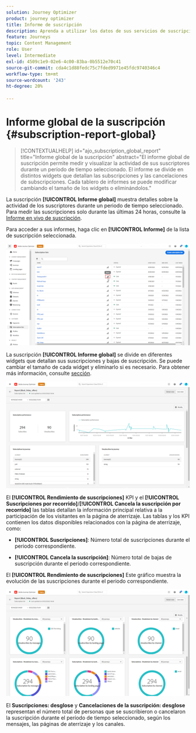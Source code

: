 ```yaml
---
solution: Journey Optimizer
product: journey optimizer
title: Informe de suscripción
description: Aprenda a utilizar los datos de sus servicios de suscripción con el informe global de suscripción
feature: Journeys
topic: Content Management
role: User
level: Intermediate
exl-id: 4509c1e9-02e6-4c00-83ba-0b5512e70c41
source-git-commit: cda4c1d88fedc75c7fded9971e45fdc9740346c4
workflow-type: tm+mt
source-wordcount: '243'
ht-degree: 20%

---
```


# Informe global de la suscripción {#subscription-report-global}

>[!CONTEXTUALHELP]
>id="ajo_subscription_global_report"
>title="Informe global de la suscripción"
>abstract="El informe global de suscripción permite medir y visualizar la actividad de sus suscriptores durante un período de tiempo seleccionado. El informe se divide en distintos widgets que detallan las subscripciones y las cancelaciones de subscripciones. Cada tablero de informes se puede modificar cambiando el tamaño de los widgets o eliminándolos."

La suscripción **[!UICONTROL Informe global]** muestra detalles sobre la actividad de los suscriptores durante un periodo de tiempo seleccionado. Para medir las suscripciones solo durante las últimas 24 horas, consulte la [Informe en vivo de suscripción](subscription-report-live.md).

Para acceder a sus informes, haga clic en **[!UICONTROL Informe]** de la lista de suscripción seleccionada.

![](assets/subscription_report_7.png)

La suscripción **[!UICONTROL Informe global]** se divide en diferentes widgets que detallan sus suscripciones y bajas de suscripción. Se puede cambiar el tamaño de cada widget y eliminarlo si es necesario. Para obtener más información, consulte [sección](global-report.md).

![](assets/subscription_report_1.png)

El **[!UICONTROL Rendimiento de suscripciones]** KPI y el **[!UICONTROL Suscripciones por recorrido]**/**[!UICONTROL Cancela la suscripción por recorrido]** las tablas detallan la información principal relativa a la participación de los visitantes en la página de aterrizaje. Las tablas y los KPI contienen los datos disponibles relacionados con la página de aterrizaje, como:

* **[!UICONTROL Suscripciones]**: Número total de suscripciones durante el periodo correspondiente.

* **[!UICONTROL Cancela la suscripción]**: Número total de bajas de suscripción durante el periodo correspondiente.

El **[!UICONTROL Rendimiento de suscripciones]** Este gráfico muestra la evolución de las suscripciones durante el periodo correspondiente.

![](assets/subscription_report_2.png)

El **Suscripciones: desglose** y **Cancelaciones de la suscripción: desglose** representan el número total de personas que se suscribieron o cancelaron la suscripción durante el período de tiempo seleccionado, según los mensajes, las páginas de aterrizaje y los canales.
